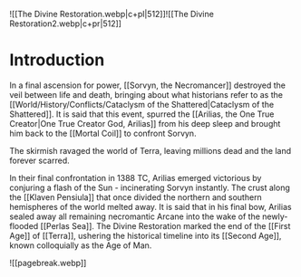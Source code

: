 ![[The Divine Restoration.webp|c+pl|512]]![[The Divine Restoration2.webp|c+pr|512]]

# Introduction
In a final ascension for power, [[Sorvyn, the Necromancer]] destroyed the veil between life and death, bringing about what historians refer to as the [[World/History/Conflicts/Cataclysm of the Shattered|Cataclysm of the Shattered]]. It is said that this event, spurred the [[Arilias, the One True Creator|One True Creator God, Arilias]] from his deep sleep and brought him back to the [[Mortal Coil]] to confront Sorvyn.

The skirmish ravaged the world of Terra, leaving millions dead and the land forever scarred.

In their final confrontation in 1388 TC, Arilias emerged victorious by conjuring a flash of the Sun - incinerating Sorvyn instantly. The crust along the [[Klaven Pensiula]] that once divided the northern and southern hemispheres of the world melted away. It is said that in his final bow, Arilias sealed away all remaining necromantic Arcane into the wake of the newly-flooded [[Perlas Sea]]. The Divine Restoration marked the end of the [[First Age]] of [[Terra]], ushering the historical timeline into its [[Second Age]], known colloquially as the Age of Man.

![[pagebreak.webp]]